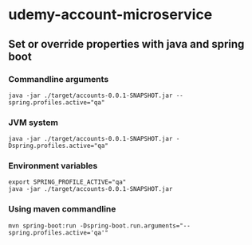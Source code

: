 # udemy-account-microservice

## Set or override properties with java and spring boot

### Commandline arguments
```shell
java -jar ./target/accounts-0.0.1-SNAPSHOT.jar --spring.profiles.active="qa"
```

### JVM system
```shell
java -jar ./target/accounts-0.0.1-SNAPSHOT.jar -Dspring.profiles.active="qa"
```

### Environment variables
```shell
export SPRING_PROFILE_ACTIVE="qa"
java -jar ./target/accounts-0.0.1-SNAPSHOT.jar
```

### Using maven commandline
```shell
mvn spring-boot:run -Dspring-boot.run.arguments="--spring.profiles.active='qa'"
```